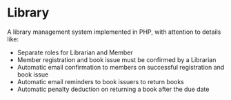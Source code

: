 # Library
A library management system implemented in PHP, with attention to details like:
* Separate roles for Librarian and Member
* Member registration and book issue must be confirmed by a Librarian
* Automatic email confirmation to members on successful registration and book issue
* Automatic email reminders to book issuers to return books
* Automatic penalty deduction on returning a book after the due date

